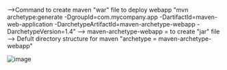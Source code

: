 -->Command to create maven "war" file to deploy webapp "mvn archetype:generate -DgroupId=com.mycompany.app -DartifactId=maven-web-application -DarchetypeArtifactId=maven-archetype-webapp -DarchetypeVersion=1.4"
--> maven-archetype-webapp = to create "jar" file
--> Defult directory structure for maven "archetype = maven-archetype-webapp"

![image](https://github.com/user-attachments/assets/a299759b-e14e-454b-9370-338266a24345)
